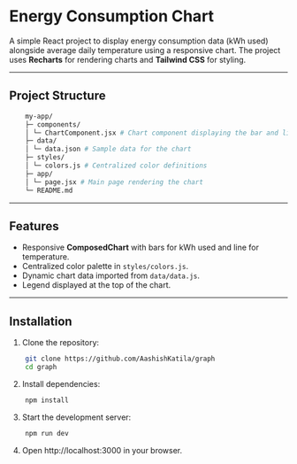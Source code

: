 # Energy Consumption Chart

A simple React project to display energy consumption data (kWh used) alongside average daily temperature using a responsive chart. The project uses **Recharts** for rendering charts and **Tailwind CSS** for styling.

---

## Project Structure

```bash
    my-app/
    ├─ components/
    │ └─ ChartComponent.jsx # Chart component displaying the bar and line chart
    ├─ data/
    │ └─ data.json # Sample data for the chart
    ├─ styles/
    │ └─ colors.js # Centralized color definitions
    ├─ app/
    │ └─ page.jsx # Main page rendering the chart
    └─ README.md
```

---

## Features

- Responsive **ComposedChart** with bars for kWh used and line for temperature.
- Centralized color palette in `styles/colors.js`.
- Dynamic chart data imported from `data/data.js`.
- Legend displayed at the top of the chart.

---

## Installation

1. Clone the repository:

```bash
    git clone https://github.com/AashishKatila/graph
    cd graph
```

2. Install dependencies:

```bash
    npm install
```

3. Start the development server:

```bash
    npm run dev
```

4. Open http://localhost:3000 in your browser.
